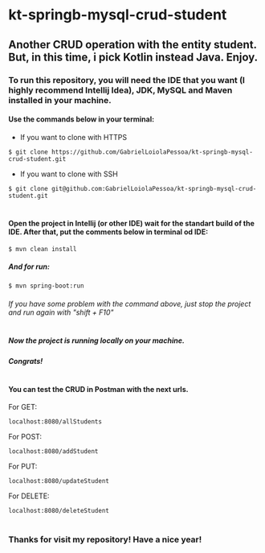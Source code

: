 # kt-springb-mysql-crud-student

## Another CRUD operation with the entity student. But, in this time, i pick Kotlin instead Java. Enjoy.

### To run this repository, you will need the IDE that you want (I highly recommend Intellij Idea), JDK, MySQL and Maven installed in your machine.

#### Use the commands below in your terminal:

* If you want to clone with HTTPS
```
$ git clone https://github.com/GabrielLoiolaPessoa/kt-springb-mysql-crud-student.git
```
* If you want to clone with SSH

```
$ git clone git@github.com:GabrielLoiolaPessoa/kt-springb-mysql-crud-student.git
```
#

#### Open the project in Intellij (or other IDE) wait for the standart build of the IDE. After that, put the comments below in terminal od IDE:

```
$ mvn clean install
```
##### And for run:
```
$ mvn spring-boot:run
```
###### If you have some problem with the command above, just stop the project and run again with "shift + F10"

#

##### Now the project is running locally on your machine.
##### Congrats!

#

#### You can test the CRUD in Postman with the next urls.

For GET:
```
localhost:8080/allStudents
```
For POST:
```
localhost:8080/addStudent
```
For PUT:
```
localhost:8080/updateStudent
```
For DELETE: 
```
localhost:8080/deleteStudent
```
#

### Thanks for visit my repository! Have a nice year!
